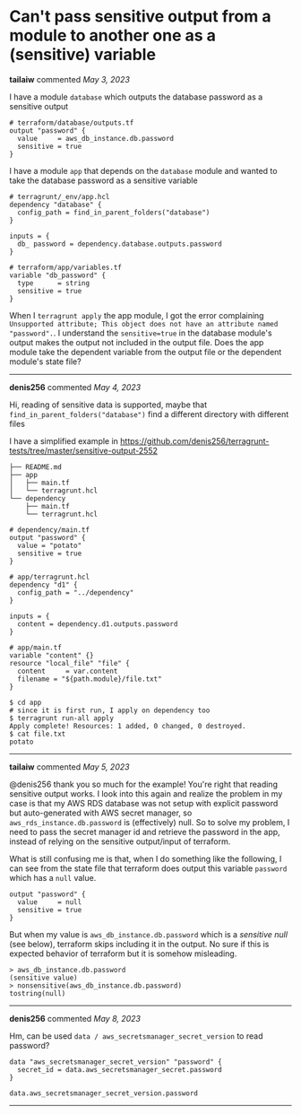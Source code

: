 # Can't pass sensitive output from a module to another one as a (sensitive) variable

**tailaiw** commented *May 3, 2023*

I have a module `database` which outputs the database password as a sensitive output

```hcl
# terraform/database/outputs.tf
output "password" {
  value     = aws_db_instance.db.password
  sensitive = true
}
```

I have a module `app` that depends on the `database` module and wanted to take the database password as a sensitive variable

```hcl
# terragrunt/_env/app.hcl
dependency "database" {
  config_path = find_in_parent_folders("database")
}

inputs = {
  db_ password = dependency.database.outputs.password
}
```

```hcl
# terraform/app/variables.tf
variable "db_password" {
  type      = string
  sensitive = true
}
```

When I `terragrunt apply` the app module, I got the error complaining `Unsupported attribute; This object does not have an attribute named "password".`. I understand the `sensitive=true` in the database module's output makes the output not included in the output file. Does the app module take the dependent variable from the output file or the dependent module's state file?
<br />
***


**denis256** commented *May 4, 2023*

Hi,
reading of sensitive data is supported, maybe that `find_in_parent_folders("database")` find a different directory with different files

I have a simplified example in https://github.com/denis256/terragrunt-tests/tree/master/sensitive-output-2552 

```
├── README.md
├── app
│   ├── main.tf
│   └── terragrunt.hcl
└── dependency
    ├── main.tf
    └── terragrunt.hcl
```

```
# dependency/main.tf 
output "password" {
  value = "potato"
  sensitive = true
}

# app/terragrunt.hcl 
dependency "d1" {
  config_path = "../dependency"
}

inputs = {
  content = dependency.d1.outputs.password
}

# app/main.tf 
variable "content" {}
resource "local_file" "file" {
  content     = var.content
  filename = "${path.module}/file.txt"
}

```

```
$ cd app
# since it is first run, I apply on dependency too
$ terragrunt run-all apply
Apply complete! Resources: 1 added, 0 changed, 0 destroyed.
$ cat file.txt
potato
```
***

**tailaiw** commented *May 5, 2023*

@denis256 thank you so much for the example! You're right that reading sensitive output works. I look into this again and realize the problem in my case is that my AWS RDS database was not setup with explicit password but auto-generated with AWS secret manager, so `aws_rds_instance.db.password` is (effectively) null. So to solve my problem, I need to pass the secret manager id and retrieve the password in the app, instead of relying on the sensitive output/input of terraform.

What is still confusing me is that, when I do something like the following, I can see from the state file that terraform does output this variable `password` which has a `null` value.
```hcl 
output "password" {
  value     = null
  sensitive = true
}
```

But when my value is `aws_db_instance.db.password` which is a _sensitive null_ (see below), terraform skips including it in the output. No sure if this is expected behavior of terraform but it is somehow misleading.

```
> aws_db_instance.db.password
(sensitive value)
> nonsensitive(aws_db_instance.db.password)
tostring(null)
```


***

**denis256** commented *May 8, 2023*

Hm, can be used `data / aws_secretsmanager_secret_version` to read password?

```
data "aws_secretsmanager_secret_version" "password" {
  secret_id = data.aws_secretsmanager_secret.password
}
```

```
data.aws_secretsmanager_secret_version.password
```

***

